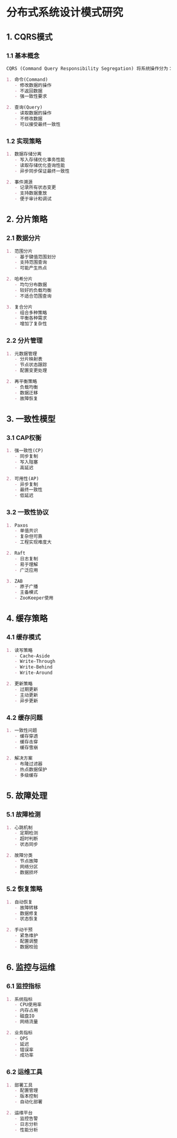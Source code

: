 # 分布式系统设计模式研究

## 1. CQRS模式

### 1.1 基本概念
```markdown
CQRS (Command Query Responsibility Segregation) 将系统操作分为：

1. 命令(Command)
   - 修改数据的操作
   - 不返回数据
   - 强一致性要求

2. 查询(Query)
   - 读取数据的操作
   - 不修改数据
   - 可以接受最终一致性
```

### 1.2 实现策略
```markdown
1. 数据存储分离
   - 写入存储优化事务性能
   - 读取存储优化查询性能
   - 异步同步保证最终一致性

2. 事件溯源
   - 记录所有状态变更
   - 支持数据重放
   - 便于审计和调试
```

## 2. 分片策略

### 2.1 数据分片
```markdown
1. 范围分片
   - 基于键值范围划分
   - 支持范围查询
   - 可能产生热点

2. 哈希分片
   - 均匀分布数据
   - 较好的负载均衡
   - 不适合范围查询

3. 复合分片
   - 组合多种策略
   - 平衡各种需求
   - 增加了复杂性
```

### 2.2 分片管理
```markdown
1. 元数据管理
   - 分片映射表
   - 节点状态跟踪
   - 配置变更处理

2. 再平衡策略
   - 负载均衡
   - 数据迁移
   - 故障恢复
```

## 3. 一致性模型

### 3.1 CAP权衡
```markdown
1. 强一致性(CP)
   - 同步复制
   - 写入阻塞
   - 高延迟

2. 可用性(AP)
   - 异步复制
   - 最终一致性
   - 低延迟
```

### 3.2 一致性协议
```markdown
1. Paxos
   - 单值共识
   - 复杂但可靠
   - 工程实现难度大

2. Raft
   - 日志复制
   - 易于理解
   - 广泛应用

3. ZAB
   - 原子广播
   - 主备模式
   - ZooKeeper使用
```

## 4. 缓存策略

### 4.1 缓存模式
```markdown
1. 读写策略
   - Cache-Aside
   - Write-Through
   - Write-Behind
   - Write-Around

2. 更新策略
   - 过期更新
   - 主动更新
   - 异步更新
```

### 4.2 缓存问题
```markdown
1. 一致性问题
   - 缓存穿透
   - 缓存击穿
   - 缓存雪崩

2. 解决方案
   - 布隆过滤器
   - 热点数据保护
   - 多级缓存
```

## 5. 故障处理

### 5.1 故障检测
```markdown
1. 心跳机制
   - 定期检测
   - 超时判断
   - 状态同步

2. 故障分类
   - 节点故障
   - 网络分区
   - 数据损坏
```

### 5.2 恢复策略
```markdown
1. 自动恢复
   - 故障转移
   - 数据修复
   - 状态恢复

2. 手动干预
   - 紧急维护
   - 配置调整
   - 数据校验
```

## 6. 监控与运维

### 6.1 监控指标
```markdown
1. 系统指标
   - CPU使用率
   - 内存占用
   - 磁盘IO
   - 网络流量

2. 业务指标
   - QPS
   - 延迟
   - 错误率
   - 成功率
```

### 6.2 运维工具
```markdown
1. 部署工具
   - 配置管理
   - 版本控制
   - 自动化部署

2. 运维平台
   - 监控告警
   - 日志分析
   - 性能分析
``` 